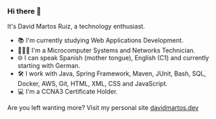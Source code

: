 ### Hi there 👋

It's David Martos Ruiz, a technology enthusiast.

- 📚 I'm currently studying Web Applications Development.
- 👨🏻‍💻 I'm a Microcomputer Systems and Networks Technician.
- 🌐 I can speak Spanish (mother tongue), English (C1) and currently starting with German.
- 🛠 I work with Java, Spring Framework, Maven, JUnit, Bash, SQL, Docker, AWS, Git, HTML, XML, CSS and JavaScript.
- 💻 I'm a CCNA3 Certificate Holder.

Are you left wanting more? Visit my personal site <a href="https://davidmartos.dev">davidmartos.dev</a>

<!--
**davidmartosruiz/davidmartosruiz** is a ✨ _special_ ✨ repository because its `README.md` (this file) appears on your GitHub profile.

Here are some ideas to get you started:

- 🔭 I’m currently working on ...
- 🌱 I’m currently learning ...
- 👯 I’m looking to collaborate on ...
- 🤔 I’m looking for help with ...
- 💬 Ask me about ...
- 📫 How to reach me: ...
- 😄 Pronouns: ...
- ⚡ Fun fact: ...
-->
